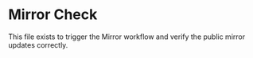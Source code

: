 # Mirror Check

This file exists to trigger the Mirror workflow and verify the public mirror updates correctly.
